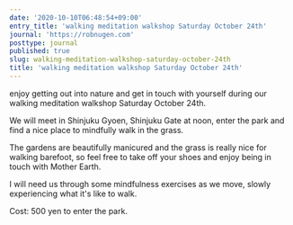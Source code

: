 ```yaml
---
date: '2020-10-10T06:48:54+09:00'
entry_title: 'walking meditation walkshop Saturday October 24th'
journal: 'https://robnugen.com'
posttype: journal
published: true
slug: walking-meditation-walkshop-saturday-october-24th
title: 'walking meditation walkshop Saturday October 24th'
---
```


enjoy getting out into nature and get in touch with yourself during our walking meditation walkshop Saturday October 24th.

We will meet in Shinjuku Gyoen, Shinjuku Gate at noon, enter the park and find a nice place to mindfully walk in the grass.

The gardens are beautifully manicured and the grass is really nice for walking barefoot, so feel free to take off your shoes and enjoy being in touch with Mother Earth.

I will need us through some mindfulness exercises as we move, slowly experiencing what it's like to walk.

Cost: 500 yen to enter the park.
